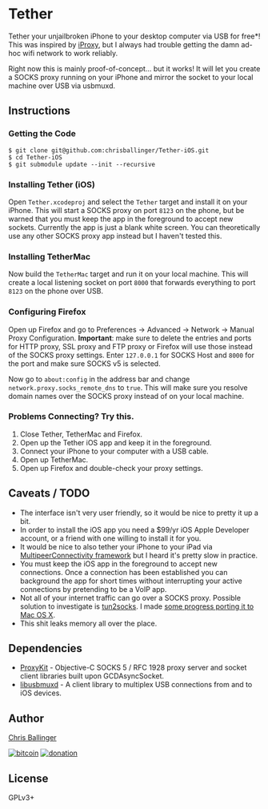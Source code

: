 # Tether

Tether your unjailbroken iPhone to your desktop computer via USB for free*! This was inspired by [iProxy](https://github.com/udibr/iProxy), but I always had trouble getting the damn ad-hoc wifi network to work reliably.

Right now this is mainly proof-of-concept... but it works! It will let you create a SOCKS proxy running on your iPhone and mirror the socket to your local machine over USB via usbmuxd.

## Instructions

### Getting the Code

	$ git clone git@github.com:chrisballinger/Tether-iOS.git
	$ cd Tether-iOS
	$ git submodule update --init --recursive

### Installing Tether (iOS)

Open `Tether.xcodeproj` and select the `Tether` target and install it on your iPhone. This will start a SOCKS proxy on port `8123` on the phone, but be warned that you must keep the app in the foreground to accept new sockets. Currently the app is just a blank white screen. You can theoretically use any other SOCKS proxy app instead but I haven't tested this.

### Installing TetherMac 

Now build the `TetherMac` target and run it on your local machine. This will create a local listening socket on port `8000` that forwards everything to port `8123` on the phone over USB.

### Configuring Firefox

Open up Firefox and go to Preferences -> Advanced -> Network -> Manual Proxy Configuration. **Important**: make sure to delete the entries and ports for HTTP proxy, SSL proxy and FTP proxy or Firefox will use those instead of the SOCKS proxy settings. Enter `127.0.0.1` for SOCKS Host and `8000` for the port and make sure SOCKS v5 is selected. 

Now go to `about:config` in the address bar and change `network.proxy.socks_remote_dns` to `true`. This will make sure you resolve domain names over the SOCKS proxy instead of on your local machine.

### Problems Connecting? Try this.

1. Close Tether, TetherMac and Firefox.
2. Open up the Tether iOS app and keep it in the foreground.
3. Connect your iPhone to your computer with a USB cable.
4. Open up TetherMac.
5. Open up Firefox and double-check your proxy settings.

## Caveats / TODO

* The interface isn't very user friendly, so it would be nice to pretty it up a bit.
* In order to install the iOS app you need a $99/yr iOS Apple Developer account, or a friend with one willing to install it for you.
* It would be nice to also tether your iPhone to your iPad via [MultipeerConnectivity framework](https://developer.apple.com/library/ios/documentation/MultipeerConnectivity/Reference/MultipeerConnectivityFramework/Introduction/Introduction.html) but I heard it's pretty slow in practice.
* You must keep the iOS app in the foreground to accept new connections. Once a connection has been established you can background the app for short times without interrupting your active connections by pretending to be a VoIP app.
* Not all of your internet traffic can go over a SOCKS proxy. Possible solution to investigate is [tun2socks](https://code.google.com/p/badvpn/wiki/tun2socks). I made [some progress porting it to Mac OS X](https://github.com/chrisballinger/badvpn/tree/darwin).
* This shit leaks memory all over the place.


## Dependencies

* [ProxyKit](https://github.com/chrisballinger/proxykit) - Objective-C SOCKS 5 / RFC 1928 proxy server and socket client libraries built upon GCDAsyncSocket.
* [libusbmuxd](https://github.com/libimobiledevice/libusbmuxd) - A client library to multiplex USB connections from and to iOS devices.


## Author

[Chris Ballinger](https://github.com/chrisballinger)

[![bitcoin](https://coinbase.com/assets/buttons/donation_large-6ec72b1a9eec516944e50a22aca7db35.png)](https://coinbase.com/checkouts/1cf35f00d722205726f50b940786c413) [![donation](https://chatsecure.org/static/images/paypal_donate.png)](https://www.paypal.com/cgi-bin/webscr?cmd=_s-xclick&hosted_button_id=XRBHJ9AX5VWNA) 

## License

GPLv3+